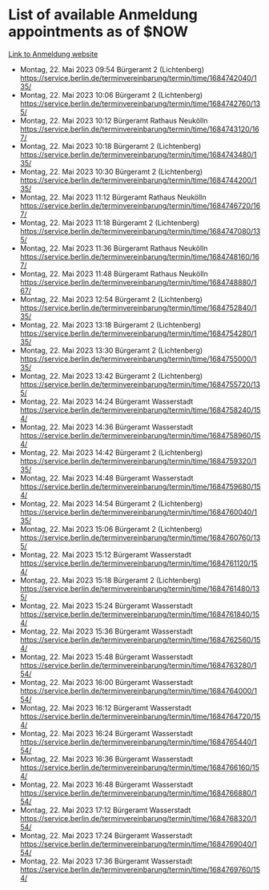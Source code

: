 # List of available Anmeldung appointments as of $NOW
[Link to Anmeldung website](https://service.berlin.de/terminvereinbarung/termin/tag.php?termin=1&anliegen[]=120686&dienstleisterlist=122210,122217,327316,122219,327312,122227,327314,122231,327346,122243,327348,122254,122252,329742,122260,329745,122262,329748,122271,327278,122273,327274,122277,327276,330436,122280,327294,122282,327290,122284,327292,122291,327270,122285,327266,122286,327264,122296,327268,150230,329760,122297,327286,122294,327284,122312,329763,122314,329775,122304,327330,122311,327334,122309,327332,317869,122281,327352,122279,329772,122283,122276,327324,122274,327326,122267,329766,122246,327318,122251,327320,122257,327322,122208,327298,122226,327300&herkunft=http%3A%2F%2Fservice.berlin.de%2Fdienstleistung%2F120686%2F)
- Montag, 22. Mai 2023 09:54 Bürgeramt 2 (Lichtenberg) https://service.berlin.de/terminvereinbarung/termin/time/1684742040/135/
- Montag, 22. Mai 2023 10:06 Bürgeramt 2 (Lichtenberg) https://service.berlin.de/terminvereinbarung/termin/time/1684742760/135/
- Montag, 22. Mai 2023 10:12 Bürgeramt Rathaus Neukölln https://service.berlin.de/terminvereinbarung/termin/time/1684743120/167/
- Montag, 22. Mai 2023 10:18 Bürgeramt 2 (Lichtenberg) https://service.berlin.de/terminvereinbarung/termin/time/1684743480/135/
- Montag, 22. Mai 2023 10:30 Bürgeramt 2 (Lichtenberg) https://service.berlin.de/terminvereinbarung/termin/time/1684744200/135/
- Montag, 22. Mai 2023 11:12 Bürgeramt Rathaus Neukölln https://service.berlin.de/terminvereinbarung/termin/time/1684746720/167/
- Montag, 22. Mai 2023 11:18 Bürgeramt 2 (Lichtenberg) https://service.berlin.de/terminvereinbarung/termin/time/1684747080/135/
- Montag, 22. Mai 2023 11:36 Bürgeramt Rathaus Neukölln https://service.berlin.de/terminvereinbarung/termin/time/1684748160/167/
- Montag, 22. Mai 2023 11:48 Bürgeramt Rathaus Neukölln https://service.berlin.de/terminvereinbarung/termin/time/1684748880/167/
- Montag, 22. Mai 2023 12:54 Bürgeramt 2 (Lichtenberg) https://service.berlin.de/terminvereinbarung/termin/time/1684752840/135/
- Montag, 22. Mai 2023 13:18 Bürgeramt 2 (Lichtenberg) https://service.berlin.de/terminvereinbarung/termin/time/1684754280/135/
- Montag, 22. Mai 2023 13:30 Bürgeramt 2 (Lichtenberg) https://service.berlin.de/terminvereinbarung/termin/time/1684755000/135/
- Montag, 22. Mai 2023 13:42 Bürgeramt 2 (Lichtenberg) https://service.berlin.de/terminvereinbarung/termin/time/1684755720/135/
- Montag, 22. Mai 2023 14:24 Bürgeramt Wasserstadt https://service.berlin.de/terminvereinbarung/termin/time/1684758240/154/
- Montag, 22. Mai 2023 14:36 Bürgeramt Wasserstadt https://service.berlin.de/terminvereinbarung/termin/time/1684758960/154/
- Montag, 22. Mai 2023 14:42 Bürgeramt 2 (Lichtenberg) https://service.berlin.de/terminvereinbarung/termin/time/1684759320/135/
- Montag, 22. Mai 2023 14:48 Bürgeramt Wasserstadt https://service.berlin.de/terminvereinbarung/termin/time/1684759680/154/
- Montag, 22. Mai 2023 14:54 Bürgeramt 2 (Lichtenberg) https://service.berlin.de/terminvereinbarung/termin/time/1684760040/135/
- Montag, 22. Mai 2023 15:06 Bürgeramt 2 (Lichtenberg) https://service.berlin.de/terminvereinbarung/termin/time/1684760760/135/
- Montag, 22. Mai 2023 15:12 Bürgeramt Wasserstadt https://service.berlin.de/terminvereinbarung/termin/time/1684761120/154/
- Montag, 22. Mai 2023 15:18 Bürgeramt 2 (Lichtenberg) https://service.berlin.de/terminvereinbarung/termin/time/1684761480/135/
- Montag, 22. Mai 2023 15:24 Bürgeramt Wasserstadt https://service.berlin.de/terminvereinbarung/termin/time/1684761840/154/
- Montag, 22. Mai 2023 15:36 Bürgeramt Wasserstadt https://service.berlin.de/terminvereinbarung/termin/time/1684762560/154/
- Montag, 22. Mai 2023 15:48 Bürgeramt Wasserstadt https://service.berlin.de/terminvereinbarung/termin/time/1684763280/154/
- Montag, 22. Mai 2023 16:00 Bürgeramt Wasserstadt https://service.berlin.de/terminvereinbarung/termin/time/1684764000/154/
- Montag, 22. Mai 2023 16:12 Bürgeramt Wasserstadt https://service.berlin.de/terminvereinbarung/termin/time/1684764720/154/
- Montag, 22. Mai 2023 16:24 Bürgeramt Wasserstadt https://service.berlin.de/terminvereinbarung/termin/time/1684765440/154/
- Montag, 22. Mai 2023 16:36 Bürgeramt Wasserstadt https://service.berlin.de/terminvereinbarung/termin/time/1684766160/154/
- Montag, 22. Mai 2023 16:48 Bürgeramt Wasserstadt https://service.berlin.de/terminvereinbarung/termin/time/1684766880/154/
- Montag, 22. Mai 2023 17:12 Bürgeramt Wasserstadt https://service.berlin.de/terminvereinbarung/termin/time/1684768320/154/
- Montag, 22. Mai 2023 17:24 Bürgeramt Wasserstadt https://service.berlin.de/terminvereinbarung/termin/time/1684769040/154/
- Montag, 22. Mai 2023 17:36 Bürgeramt Wasserstadt https://service.berlin.de/terminvereinbarung/termin/time/1684769760/154/
